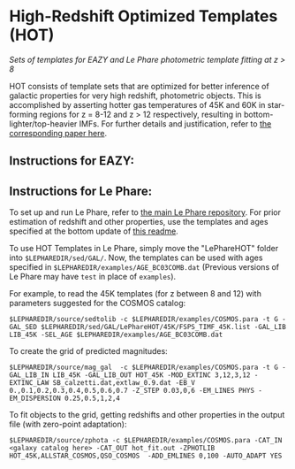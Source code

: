 # High-Redshift Optimized Templates (HOT)
*Sets of templates for EAZY and Le Phare photometric template fitting at z > 8*

HOT consists of template sets that are optimized for better inference of galactic properties for very high redshift, photometric objects. This is accomplished by asserting hotter gas temperatures of 45K and 60K in star-forming regions for z = 8-12 and z > 12 respectively, resulting in bottom-lighter/top-heavier IMFs. For further details and justification, refer to [the corresponding paper here](<insert link>).

## Instructions for EAZY:

## Instructions for Le Phare:
To set up and run Le Phare, refer to [the main Le Phare repository](https://gitlab.lam.fr/Galaxies/LEPHARE). For prior estimation of redshift and other properties, use the templates and ages specified at the bottom update of [this readme](https://gitlab.lam.fr/Galaxies/LEPHARE/-/blob/master/sed/GAL/BC03_CHAB/README).

To use HOT Templates in Le Phare, simply move the "LePhareHOT" folder into `$LEPHAREDIR/sed/GAL/`. Now, the templates can be used with ages specified in `$LEPHAREDIR/examples/AGE_BC03COMB.dat` (Previous versions of Le Phare may have `test` in place of `examples`).

For example, to read the 45K templates (for z between 8 and 12) with parameters suggested for the COSMOS catalog:

`$LEPHAREDIR/source/sedtolib -c $LEPHAREDIR/examples/COSMOS.para -t G -GAL_SED $LEPHAREDIR/sed/GAL/LePhareHOT/45K/FSPS_TIMF_45K.list -GAL_LIB LIB_45K -SEL_AGE $LEPHAREDIR/examples/AGE_BC03COMB.dat`

To create the grid of predicted magnitudes:

`$LEPHAREDIR/source/mag_gal  -c $LEPHAREDIR/examples/COSMOS.para -t G -GAL_LIB_IN LIB_45K -GAL_LIB_OUT HOT_45K -MOD_EXTINC 3,12,3,12 -EXTINC_LAW SB_calzetti.dat,extlaw_0.9.dat -EB_V 0.,0.1,0.2,0.3,0.4,0.5,0.6,0.7 -Z_STEP 0.03,0,6 -EM_LINES PHYS -EM_DISPERSION 0.25,0.5,1,2,4`

To fit objects to the grid, getting redshifts and other properties in the output file (with zero-point adaptation):

`$LEPHAREDIR/source/zphota -c $LEPHAREDIR/examples/COSMOS.para -CAT_IN <galaxy catalog here> -CAT_OUT hot_fit.out -ZPHOTLIB HOT_45K,ALLSTAR_COSMOS,QSO_COSMOS  -ADD_EMLINES 0,100 -AUTO_ADAPT YES`
